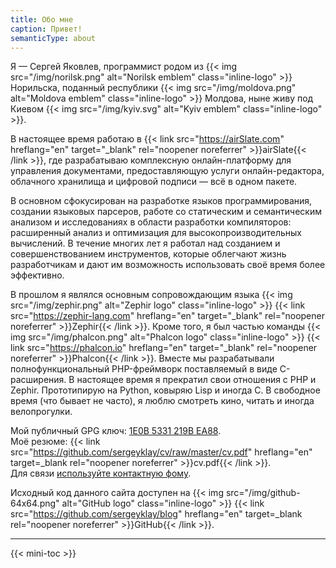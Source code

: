 ```yaml
---
title: Обо мне
caption: Привет!
semanticType: about
---
```


Я — Сергей Яковлев, программист родом из {{< img src="/img/norilsk.png" alt="Norilsk emblem" class="inline-logo" >}} Норильска, поданный республики {{< img src="/img/moldova.png" alt="Moldova emblem" class="inline-logo" >}} Молдова, ныне живу под Киевом {{< img src="/img/kyiv.svg" alt="Kyiv emblem" class="inline-logo" >}}.

В настоящее время работаю в {{< link src="https://airSlate.com" hreflang="en" target="_blank" rel="noopener noreferrer" >}}airSlate{{< /link >}}, где разрабатываю комплексную онлайн-платформу для управления документами, предоставляющую услуги онлайн-редактора, облачного хранилища и цифровой подписи — всё в одном пакете.

В основном сфокусирован на разработке языков программирования, создании языковых парсеров, работе со статическим и семантическим анализом и исследованиях в области разработки компиляторов: расширенный анализ и оптимизация для высокопроизводительных вычислений. В течение многих лет я работал над созданием и совершенствованием инструментов, которые облегчают жизнь разработчикам и дают им возможность использовать своё время более эффективно.

В прошлом я являлся основным сопровождающим языка {{< img src="/img/zephir.png" alt="Zephir logo" class="inline-logo" >}} {{< link src="https://zephir-lang.com" hreflang="en" target="_blank" rel="noopener noreferrer" >}}Zephir{{< /link >}}. Кроме того, я был частью команды {{< img src="/img/phalcon.png" alt="Phalcon logo" class="inline-logo" >}} {{< link src="https://phalcon.io" hreflang="en" target="_blank" rel="noopener noreferrer" >}}Phalcon{{< /link >}}. Вместе мы разрабатывали полнофункциональный PHP-фреймворк поставляемый в виде C-расширения. В настоящее время я прекратил свои отношения с PHP и Zephir. Прототипирую на Python, ковыряю Lisp и иногда C. В свободное время (что бывает не часто), я люблю смотреть кино, читать и иногда велопрогулки.

Мой публичный GPG ключ: [1E0B 5331 219B EA88](/serghei.asc).  
Моё резюме: {{< link src="https://github.com/sergeyklay/cv/raw/master/cv.pdf" hreflang="en" target=_blank rel="noopener noreferrer" >}}cv.pdf{{< /link >}}.  
Для связи [используйте контактную фому](/contact.html).  

Исходный код данного сайта доступен на {{< img src="/img/github-64x64.png" alt="GitHub logo" class="inline-logo" >}} {{< link src="https://github.com/sergeyklay/blog" hreflang="en" target=_blank rel="noopener noreferrer" >}}GitHub{{< /link >}}.

---

{{< mini-toc >}}
